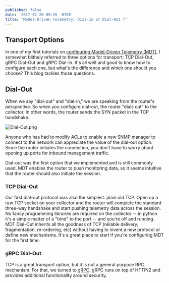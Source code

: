 ```yaml
---
published: false
date: '2017-01-20 09:35 -0700'
title: 'Model-Driven Telemetry: Dial-In or Dial-Out ?'
---
```

## Transport Options

In one of my first tutorials on [configuring Model-Driven Telemetry (MDT)](https://xrdocs.github.io/telemetry/tutorials/2016-07-21-configuring-model-driven-telemetry-mdt/), I somewhat blithely referred to three options for transport: TCP Dial-Out, gRPC Dial-Out and gRPC Dial-In.  It's all well and good to know how to configure each one, but what's the difference and which one should you choose?  This blog tackles those questions.

## Dial-Out

When we say "dial-out" and "dial-in," we are speaking from the router's perspective.  So when you configure dial-out, the router "dials out" to the collector.  In other words, the router sends the SYN packet in the TCP handshake.

![Dial-Out.png]({{site.baseurl}}/images/Dial-Out.png)

Anyone who has had to modify ACLs to enable a new SNMP manager to connect to the network can appreciate the value of the dial-out option.  Since the router initiates the connection, you don't have to worry about opening up ports for inbound management traffic.

Dial-out was the first option that we implemented and is still commonly used.  MDT enables the router to _push_ monitoring data, so it seems intuitive that the router should also initiate the session.

### TCP Dial-Out
Our first dial-out protocol was also the simplest: plain old TCP.  Open up a raw TCP socket on your collector and the router will complete the standard three-way handshake and start pushing telemetry data across the session.  No fancy programming libraries are required on the collector -- in python it's a simple matter of a "bind" to the port -- and you're off and running.  MDT Dial-Out inherits all the goodness of TCP (reliable delivery, fragmentation, re-ordering, etc) without having to invent a new protocol or define new mechanisms.  It's a great place to start if you're configuring MDT for the first time.

### gRPC Dial-Out
TCP is a great transport option, but it is not a general purpose RPC mechanism.  For that, we turned to [gRPC](http://www.grpc.io/).  gRPC runs on top of HTTP/2 and provides additional functionality around security, 


